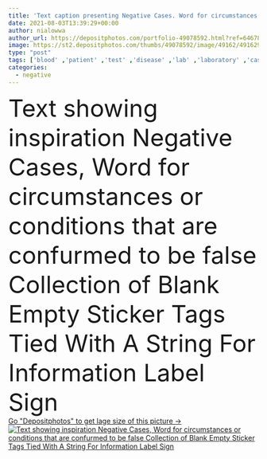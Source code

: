 ```yaml
---
title: 'Text caption presenting Negative Cases. Word for circumstances or conditions that are confurmed to be false Collection of Blank Empty Sticker Tags Tied With A String For Information Label Sign'
date: 2021-08-03T13:39:29+00:00
author: nialowwa
author_url: https://depositphotos.com/portfolio-49078592.html?ref=64678756
image: https://st2.depositphotos.com/thumbs/49078592/image/49162/491629264/api_thumb_450.jpg?forcejpeg=true
type: "post"
tags: ['blood' ,'patient' ,'test' ,'disease' ,'lab' ,'laboratory' ,'case' ,'negative' ,'virus' ,'corona' ,'epidemic' ,'pandemic' ,'infection' ,'deny' ,'negate' ,'reject' ,'pneumonia' ,'oppose' ,'disallow' ,'disclaim' ,'rebut' ,'repudiate' ,'discredit' ,'refute' ,'contradict' ,'confute' ,'gainsay' ,'mers' ,'coronavirus' ,'disavow' ,'disaffirm' ,'invalidate' ,'disprove' ,'debunk' ,'controvert' ,'shoot down' ,'disown' ,'ncov' ,'call into question' ,'2019ncov' ,'covid19' ,'shoot down in flames' ,'prove to be a false' ,'give the lie to' ,'disconfirm' ,'shoot full of holes' ,'show to be false' ]
categories: 
  - negative
---
```

<div aling="center">
            <font size="60"> Text showing inspiration Negative Cases, Word for circumstances or conditions that are confurmed to be false Collection of Blank Empty Sticker Tags Tied With A String For Information Label Sign</font>   
</div>
<div>
    <a href='https://st2.depositphotos.com/thumbs/49078592/image/49162/491629264/api_thumb_450.jpg?forcejpeg=true?ref=64678756' target=_blank > Go "Depositphotos" to get lage size of this picture ->
        <img href='https://st2.depositphotos.com/thumbs/49078592/image/49162/491629264/api_thumb_450.jpg?forcejpeg=true?ref=64678756' src='https://st2.depositphotos.com/49078592/49162/i/950/depositphotos_491629264-stock-photo-text-caption-presenting-negative-cases.jpg?forcejpeg=true' alt='Text showing inspiration Negative Cases, Word for circumstances or conditions that are confurmed to be false Collection of Blank Empty Sticker Tags Tied With A String For Information Label Sign' >
    </a>
</div>
